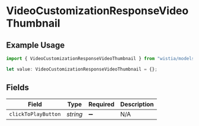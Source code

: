 # VideoCustomizationResponseVideoThumbnail

## Example Usage

```typescript
import { VideoCustomizationResponseVideoThumbnail } from "wistia/models";

let value: VideoCustomizationResponseVideoThumbnail = {};
```

## Fields

| Field               | Type                | Required            | Description         |
| ------------------- | ------------------- | ------------------- | ------------------- |
| `clickToPlayButton` | *string*            | :heavy_minus_sign:  | N/A                 |